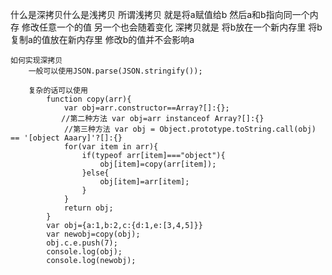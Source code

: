 什么是深拷贝什么是浅拷贝
	所谓浅拷贝  就是将a赋值给b  然后a和b指向同一个内存  修改任意一个的值 另一个也会随着变化
	深拷贝就是  将b放在一个新内存里  将b复制a的值放在新内存里   修改b的值并不会影响a
	
	如何实现深拷贝
		一般可以使用JSON.parse(JSON.stringify());
		
		复杂的话可以使用
			function copy(arr){
				var obj=arr.constructor==Array?[]:{};
			　　//第二种方法 var obj=arr instanceof Array?[]:{}
				//第三种方法 var obj = Object.prototype.toString.call(obj) == '[object Aaary]'?[]:{}
				for(var item in arr){
					if(typeof arr[item]==="object"){
						obj[item]=copy(arr[item]);
					}else{
						obj[item]=arr[item];
					}
				}
				return obj;
			}
			var obj={a:1,b:2,c:{d:1,e:[3,4,5]}}
			var newobj=copy(obj);
			obj.c.e.push(7);
			console.log(obj);
			console.log(newobj);